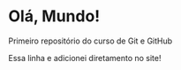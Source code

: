 # Olá, Mundo!
 Primeiro repositório do curso de Git e GitHub

Essa linha e adicionei diretamento no site!
